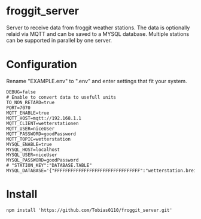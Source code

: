 # froggit_server
 Server to receive data from froggit weather stations. The data is optionally relaid via MQTT and can be saved to a MYSQL database. Multiple stations can be supported in parallel by one server.
# Configuration
Rename "EXAMPLE.env" to ".env" and enter settings that fit your system.

    DEBUG=false
    # Enable to convert data to usefull units
    TO_NON_RETARD=true
    PORT=7070
    MQTT_ENABLE=true
    MQTT_HOST=mqtt://192.168.1.1
    MQTT_CLIENT=wetterstationen
    MQTT_USER=niceUser
    MQTT_PASSWORD=goodPassword
    MQTT_TOPIC=wetterstation
    MYSQL_ENABLE=true
    MYSQL_HOST=localhost
    MYSQL_USER=niceUser
    MYSQL_PASSWORD=goodPassword
    # "STATION_KEY":"DATABASE.TABLE"
    MYSQL_DATABASE='{"FFFFFFFFFFFFFFFFFFFFFFFFFFFFFFFF":"wetterstation.breitenwaida"}'
# Install

    npm install 'https://github.com/Tobias0110/froggit_server.git'
